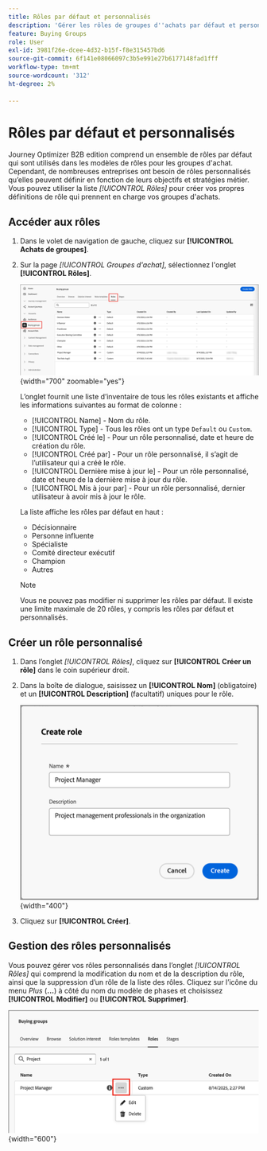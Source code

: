 ```yaml
---
title: Rôles par défaut et personnalisés
description: 'Gérer les rôles de groupes d''achats par défaut et personnalisés : créez, modifiez et configurez des définitions de rôles pour les besoins de votre entreprise dans Journey Optimizer B2B edition.'
feature: Buying Groups
role: User
exl-id: 3981f26e-dcee-4d32-b15f-f8e315457bd6
source-git-commit: 6f141e08066097c3b5e991e27b6177148fad1fff
workflow-type: tm+mt
source-wordcount: '312'
ht-degree: 2%

---
```


# Rôles par défaut et personnalisés

Journey Optimizer B2B edition comprend un ensemble de rôles par défaut qui sont utilisés dans les modèles de rôles pour les groupes d&#39;achat. Cependant, de nombreuses entreprises ont besoin de rôles personnalisés qu’elles peuvent définir en fonction de leurs objectifs et stratégies métier. Vous pouvez utiliser la liste _[!UICONTROL Rôles]_ pour créer vos propres définitions de rôle qui prennent en charge vos groupes d&#39;achats.

## Accéder aux rôles

1. Dans le volet de navigation de gauche, cliquez sur **[!UICONTROL Achats de groupes]**.

1. Sur la page _[!UICONTROL Groupes d&#39;achat]_, sélectionnez l&#39;onglet **[!UICONTROL Rôles]**.

   ![Onglet Rôles](./assets/roles-tab.png){width="700" zoomable="yes"}

   L’onglet fournit une liste d’inventaire de tous les rôles existants et affiche les informations suivantes au format de colonne :

   * [!UICONTROL Name] - Nom du rôle.
   * [!UICONTROL Type] - Tous les rôles ont un type `Default` ou `Custom`.
   * [!UICONTROL Créé le] - Pour un rôle personnalisé, date et heure de création du rôle.
   * [!UICONTROL Créé par] - Pour un rôle personnalisé, il s’agit de l’utilisateur qui a créé le rôle.
   * [!UICONTROL Dernière mise à jour le] - Pour un rôle personnalisé, date et heure de la dernière mise à jour du rôle.
   * [!UICONTROL Mis à jour par] - Pour un rôle personnalisé, dernier utilisateur à avoir mis à jour le rôle.

   La liste affiche les rôles par défaut en haut :

   * Décisionnaire
   * Personne influente
   * Spécialiste
   * Comité directeur exécutif
   * Champion
   * Autres

   >[!NOTE]
   >
   >Vous ne pouvez pas modifier ni supprimer les rôles par défaut. Il existe une limite maximale de 20 rôles, y compris les rôles par défaut et personnalisés.

## Créer un rôle personnalisé

1. Dans l’onglet _[!UICONTROL Rôles]_, cliquez sur **[!UICONTROL Créer un rôle]** dans le coin supérieur droit.

1. Dans la boîte de dialogue, saisissez un **[!UICONTROL Nom]** (obligatoire) et un **[!UICONTROL Description]** (facultatif) uniques pour le rôle.

   ![ Boîte de dialogue Créer un rôle ](./assets/roles-create-dialog.png){width="400"}

1. Cliquez sur **[!UICONTROL Créer]**.

## Gestion des rôles personnalisés

Vous pouvez gérer vos rôles personnalisés dans l’onglet _[!UICONTROL Rôles]_ qui comprend la modification du nom et de la description du rôle, ainsi que la suppression d’un rôle de la liste des rôles. Cliquez sur l’icône du menu _Plus_ (**...**) à côté du nom du modèle de phases et choisissez **[!UICONTROL Modifier]** ou **[!UICONTROL Supprimer]**.

![Modifier ou supprimer un rôle personnalisé](./assets/roles-more-menu.png){width="600"}
